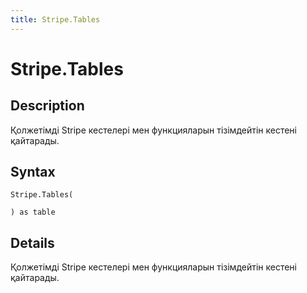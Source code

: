 ```yaml
---
title: Stripe.Tables
---
```


# Stripe.Tables


## Description

Қолжетімді Stripe кестелері мен функцияларын тізімдейтін кестені қайтарады.


## Syntax

```powerquery
Stripe.Tables(

) as table
```


## Details

Қолжетімді Stripe кестелері мен функцияларын тізімдейтін кестені қайтарады.


